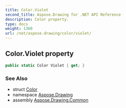 ```yaml
---
title: Color.Violet
second_title: Aspose.Drawing for .NET API Reference
description: Color property. 
type: docs
weight: 1360
url: /net/aspose.drawing/color/violet/
---
```

## Color.Violet property

```csharp
public static Color Violet { get; }
```

### See Also

* struct [Color](../)
* namespace [Aspose.Drawing](../../color/)
* assembly [Aspose.Drawing.Common](../../../)


